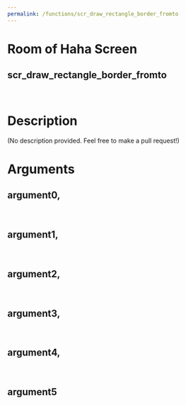 ```yaml
---
permalink: /functions/scr_draw_rectangle_border_fromto
---
```

# Room of Haha Screen  
## scr_draw_rectangle_border_fromto  
&nbsp;  
# Description  
(No description provided. Feel free to make a pull request!) 
&nbsp;  
# Arguments
## argument0, 

&nbsp;  
## argument1, 

&nbsp;  
## argument2, 

&nbsp;  
## argument3, 

&nbsp;  
## argument4, 

&nbsp;  
## argument5

&nbsp;  


